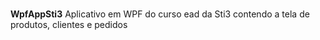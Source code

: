 # <div align="center">
<b>WpfAppSti3</b>
Aplicativo em WPF do curso ead da Sti3 contendo a tela de produtos, clientes e pedidos


